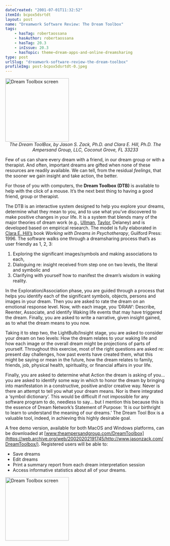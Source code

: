 ```yaml
---
dateCreated: "2001-07-01T11:32:52"
itemId: bcpox5dsrtdt
layout: post
name: "Dreamwork Software Review: The Dream Toolbox"
tags:
    - hasTag: robertaossana
    - hasAuthor: robertaossana
    - hasTag: 20.3
    - inIssue: 20.3
    - hasTopic: theme~dream-apps-and-online-dreamsharing
type: post
urlSlug: "dreamwork-software-review-the-dream-toolbox"
profileImg: post-bcpox5dsrtdt-0.jpeg
---
```


<img src="../images/post-bcpox5dsrtdt-0.jpeg" width="200" height="auto" alt="Dream Toolbox screen"/>
<!--nopreview--><div class="caption" style="text-align:center"><i>The Dream ToolBox, by Jason S. Zack, Ph.D. and Clara E. Hill, Ph.D. The Ampersand Group, LLC, Coconut Grove, FL 33233</i></div><!--/nopreview-->

Few of us can share every dream with a friend, in our dream group or with a therapist. And often, important dreams are gifted when none of these resources are readily available. We can tell, from the residual _feelings_, that the sooner we gain insight and take action, the better.

For those of you with computers, the **Dream Toolbox (DTB)** is available to help with the click of a mouse. It’s the next best thing to having a good friend, group or therapist.

The DTB is an interactive system designed to help you explore your dreams, determine what they mean to you, and to use what you’ve discovered to make positive changes in your life. It is a system that blends many of the major theories of dream work (e.g., [Ullman](../bcpov6rssull/the-ullman-method-of-dream-analysis), [Taylor](../bcpov6twhint/twenty-basic-hints-for-dreamwork), Delaney) and is developed based on empirical research. The model is fully elaborated in [Clara E. Hill’s](https://en.wikipedia.org/wiki/Clara_E._Hill) book _Working with Dreams in Psychotherapy_, Guilford Press: 1996. The software walks one through a dreamsharing process that’s as user friendly as 1, 2, 3:

1. Exploring the significant images/symbols and making associations to each,
2. Dialoguing re: insight received from step one on two levels, the literal and symbolic and
3. Clarifying with yourself how to manifest the dream’s wisdom in waking reality.

In the Exploration/Association phase, you are guided through a process that helps you identify each of the significant symbols, objects, persons and images in your dream. Then you are asked to rate the dream on an emotional response level. Now, with each image, you ‘DRAW’: Describe, Reenter, Associate, and identify Waking life events that may have triggered the dream. Finally, you are asked to write a narrative, given insight gained, as to what the dream means to you now.

Taking it to step two, the LightBulb/Insight stage, you are asked to consider your dream on two levels: How the dream relates to your waking life and how each image or the overall dream might be projections of parts of yourself. Throughout this exercise, most of the right questions are asked re: present day challenges, how past events have created them, what this might be saying or mean in the future, how the dream relates to family, friends, job, physical health, spirituality, or financial affairs in your life.

Finally, you are asked to determine what Action the dream is asking of you... you are asked to identify some way in which to honor the dream by bringing into manifestation in a constructive, positive and/or creative way. Never is there an attempt to tell you what your dream means. Nor is there integrated a ‘symbol dictionary’. This would be difficult if not impossible for any software program to do, needless to say... but I mention this because this is the essence of Dream Network’s Statement of Purpose: ‘It is our birthright to learn to understand the meaning of our dreams.’ The Dream Tool Box is a valuable tool, indeed, in achieving this highly desirable goal.

A free demo version, available for both MacOS and Windows platforms, can be downloaded at [www.theampersandgroup.com/DreamToolbox](https://web.archive.org/web/20020202191745/http://www.jasonzack.com/DreamToolbox/). Registered users will be able to:

-   Save dreams
-   Edit dreams
-   Print a summary report from each dream interpretation session
-   Access informative statistics about all of your dreams.

<img src="../images/post-bcpox5dsrtdt-1.jpeg" width="200" height="auto" alt="Dream Toolbox screen"/>
